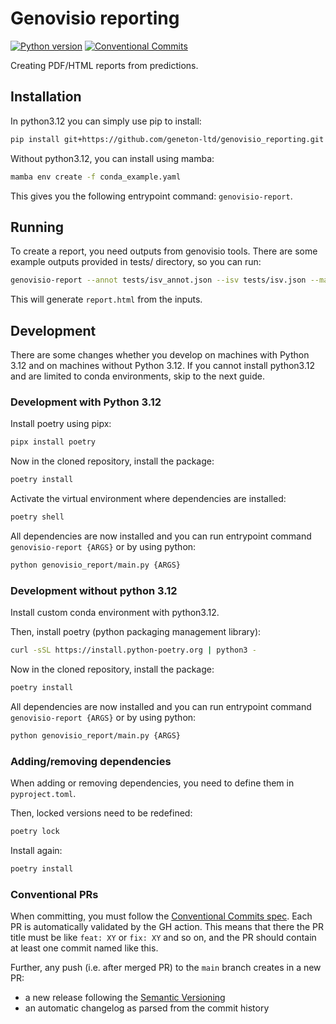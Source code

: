 # Genovisio reporting

[![Python version](https://img.shields.io/badge/python-3.12+-green.svg)](https://www.python.org/downloads/)
[![Conventional Commits](https://img.shields.io/badge/Conventional%20Commits-1.0.0-%23FE5196?logo=conventionalcommits&logoColor=white)](https://conventionalcommits.org)

Creating PDF/HTML reports from predictions.

## Installation

In python3.12 you can simply use pip to install:

```bash
pip install git+https://github.com/geneton-ltd/genovisio_reporting.git
```

Without python3.12, you can install using mamba:

```bash
mamba env create -f conda_example.yaml
```

This gives you the following entrypoint command: `genovisio-report`.

## Running

To create a report, you need outputs from genovisio tools. There are some example outputs provided in tests/ directory, so you can run:

```sh
genovisio-report --annot tests/isv_annot.json --isv tests/isv.json --marcnv tests/marcnv.json --hybrid tests/hybrid.json --out_html report.html
```

This will generate `report.html` from the inputs.

## Development

There are some changes whether you develop on machines with Python 3.12 and on machines without Python 3.12.
If you cannot install python3.12 and are limited to conda environments, skip to the next guide.

### Development with Python 3.12

Install poetry using pipx:

```sh
pipx install poetry
```

Now in the cloned repository, install the package:

```sh
poetry install
```

Activate the virtual environment where dependencies are installed:

```sh
poetry shell
```

All dependencies are now installed and you can run entrypoint command `genovisio-report {ARGS}` or by using python:

```sh
python genovisio_report/main.py {ARGS}
```

### Development without python 3.12

Install custom conda environment with python3.12.

Then, install poetry (python packaging management library):

```sh
curl -sSL https://install.python-poetry.org | python3 -
```

Now in the cloned repository, install the package:

```sh
poetry install
```

All dependencies are now installed and you can run entrypoint command `genovisio-report {ARGS}` or by using python:

```sh
python genovisio_report/main.py {ARGS}
```

### Adding/removing dependencies

When adding or removing dependencies, you need to define them in `pyproject.toml`.

Then, locked versions need to be redefined:

```sh
poetry lock
```

Install again:

```sh
poetry install
```

### Conventional PRs

When committing, you must follow the [Conventional Commits spec](https://www.conventionalcommits.org/en/v1.0.0/). Each PR is automatically validated by the GH action.
This means that there the PR title must be like `feat: XY` or `fix: XY` and so on, and the PR should contain at least one commit named like this.

Further, any push (i.e. after merged PR) to the `main` branch creates in a new PR:

- a new release following the [Semantic Versioning](https://semver.org/)
- an automatic changelog as parsed from the commit history
